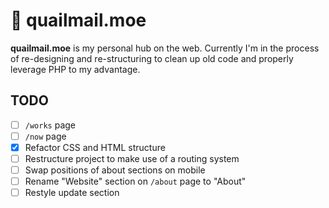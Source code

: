 # 💌 quailmail.moe

**quailmail.moe** is my personal hub on the web. Currently I'm in the process of re-designing and re-structuring to clean up old code and properly leverage PHP to my advantage.

## TODO
* [ ] `/works` page
* [ ] `/now` page
* [x] Refactor CSS and HTML structure
* [ ] Restructure project to make use of a routing system
* [ ] Swap positions of about sections on mobile
* [ ] Rename "Website" section on `/about` page to "About"
* [ ] Restyle update section